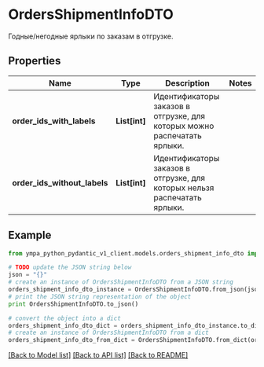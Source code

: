 # OrdersShipmentInfoDTO

Годные/негодные ярлыки по заказам в отгрузке.

## Properties
Name | Type | Description | Notes
------------ | ------------- | ------------- | -------------
**order_ids_with_labels** | **List[int]** | Идентификаторы заказов в отгрузке, для которых можно распечатать ярлыки. | 
**order_ids_without_labels** | **List[int]** | Идентификаторы заказов в отгрузке, для которых нельзя распечатать ярлыки. | 

## Example

```python
from ympa_python_pydantic_v1_client.models.orders_shipment_info_dto import OrdersShipmentInfoDTO

# TODO update the JSON string below
json = "{}"
# create an instance of OrdersShipmentInfoDTO from a JSON string
orders_shipment_info_dto_instance = OrdersShipmentInfoDTO.from_json(json)
# print the JSON string representation of the object
print OrdersShipmentInfoDTO.to_json()

# convert the object into a dict
orders_shipment_info_dto_dict = orders_shipment_info_dto_instance.to_dict()
# create an instance of OrdersShipmentInfoDTO from a dict
orders_shipment_info_dto_from_dict = OrdersShipmentInfoDTO.from_dict(orders_shipment_info_dto_dict)
```
[[Back to Model list]](../README.md#documentation-for-models) [[Back to API list]](../README.md#documentation-for-api-endpoints) [[Back to README]](../README.md)


